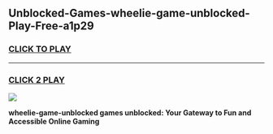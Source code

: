 
## Unblocked-Games-wheelie-game-unblocked-Play-Free-a1p29
<h3>
<a href="https://premium76.site?title=wheelie-game-unblocked&ref=18A">CLICK TO PLAY</a></h3>
<hr>

<h3>
<a href="https://premium76.site?title=wheelie-game-unblocked&ref=18A">CLICK 2 PLAY</a>
  
</h3>

<a href="https://premium76.site?title=wheelie-game-unblocked&ref=18A"><img src="https://clearcache.store/games.png"></a>


**wheelie-game-unblocked games unblocked: Your Gateway to Fun and Accessible Online Gaming**
